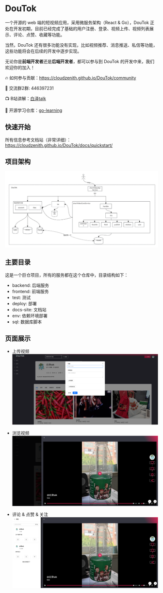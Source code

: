 # DouTok
一个开源的 web 端的短视频应用，采用微服务架构（React & Go），DouTok 正处在开发初期，目前已经完成了基础的用户注册、登录、视频上传、视频列表展示、评论、点赞、收藏等功能。

当然，DouTok 还有很多功能没有实现，比如视频推荐、消息推送、私信等功能，这些功能将会在后续的开发中逐步实现。

无论你是**前端开发者**还是**后端开发者**，都可以参与到 DouTok 的开发中来，我们欢迎你的加入！

🔥 如何参与贡献：https://cloudzenith.github.io/DouTok/community

🐧 交流群2群: 446397231

📺 B站讲解：[白泽talk](https://space.bilibili.com/10399934)

🔑 开源学习仓库：[go-learning](https://github.com/BaiZe1998/go-learning)

## 快速开始
所有信息参考文档站（非常详细）：
<https://cloudzenith.github.io/DouTok/docs/quickstart/>

## 项目架构
![DouTok](imgs/DouTok.jpg)

## 主要目录
这是一个巨仓项目，所有的服务都在这个仓库中，目录结构如下：

- backend: 后端服务
- frontend: 前端服务
- test: 测试
- deploy: 部署
- docs-site: 文档站
- env: 依赖环境部署
- sql: 数据库脚本

## 页面展示
- 上传视频
![DouTok](imgs/info.png)

- 浏览视频
![DouTok](imgs/video.png)

- 评论 & 点赞 & 关注
![DouTok](imgs/comment.png)
